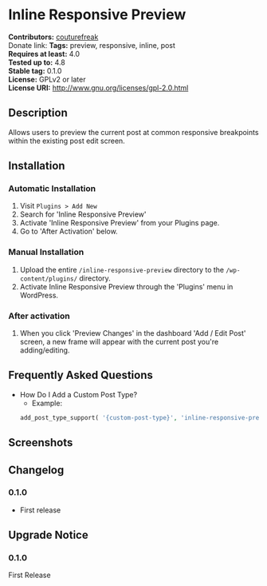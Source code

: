 # Inline Responsive Preview #
**Contributors:** [couturefreak](https://profiles.wordpress.org/couturefreak)  
Donate link:
**Tags:**              preview, responsive, inline, post  
**Requires at least:** 4.0  
**Tested up to:**      4.8  
**Stable tag:**        0.1.0  
**License:**           GPLv2 or later  
**License URI:**       http://www.gnu.org/licenses/gpl-2.0.html  

## Description ##

Allows users to preview the current post at common responsive breakpoints within the existing post edit screen.

## Installation ##

### Automatic Installation ###

1. Visit `Plugins > Add New`
2. Search for 'Inline Responsive Preview'
3. Activate 'Inline Responsive Preview' from your Plugins page.
4. Go to 'After Activation' below.

### Manual Installation ###

1. Upload the entire `/inline-responsive-preview` directory to the `/wp-content/plugins/` directory.
2. Activate Inline Responsive Preview through the 'Plugins' menu in WordPress.

### After activation ###

1. When you click 'Preview Changes' in the dashboard 'Add / Edit Post' screen, a new frame will appear with the current post
you're adding/editing.

## Frequently Asked Questions ##

+ How Do I Add a Custom Post Type?
	- Example:
	```php
	add_post_type_support( '{custom-post-type}', 'inline-responsive-preview' );
	```

## Screenshots ##


## Changelog ##

### 0.1.0 ###
* First release

## Upgrade Notice ##

### 0.1.0 ###
First Release
